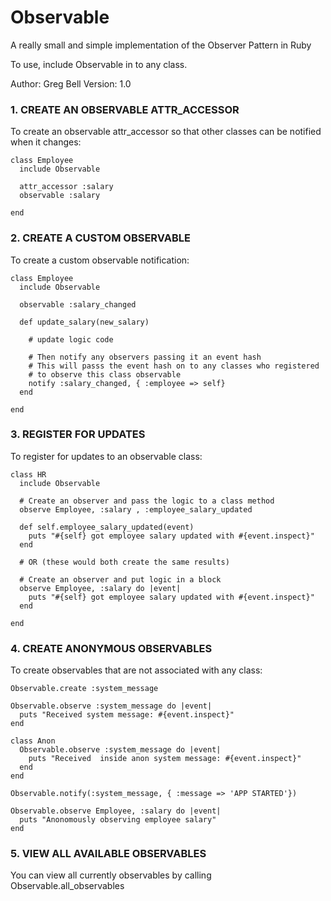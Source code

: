 Observable
==========

A really small and simple implementation of the Observer Pattern in Ruby

To use, include Observable in to any class.

Author:		Greg Bell
Version:	1.0

### 1. CREATE AN OBSERVABLE ATTR_ACCESSOR

To create an observable attr_accessor so that other classes can be notified
when it changes:
  
	class Employee
	  include Observable
	
	  attr_accessor :salary
	  observable :salary
	
	end


### 2. CREATE A CUSTOM OBSERVABLE

To create a custom observable notification:

	class Employee
	  include Observable
	
	  observable :salary_changed
	  
	  def update_salary(new_salary)
	    
	    # update logic code
	    
	    # Then notify any observers passing it an event hash
	    # This will passs the event hash on to any classes who registered
	    # to observe this class observable
	    notify :salary_changed, { :employee => self}
	  end
	
	end


### 3. REGISTER FOR UPDATES

To register for updates to an observable class:

	class HR
	  include Observable
	  
	  # Create an observer and pass the logic to a class method
	  observe Employee, :salary , :employee_salary_updated
	  
	  def self.employee_salary_updated(event)
	    puts "#{self} got employee salary updated with #{event.inspect}"
	  end
	
	  # OR (these would both create the same results)
	  
	  # Create an observer and put logic in a block
	  observe Employee, :salary do |event|
	    puts "#{self} got employee salary updated with #{event.inspect}"
	  end
	  
	end


### 4. CREATE ANONYMOUS OBSERVABLES

To create observables that are not associated with any class:

	Observable.create :system_message

	Observable.observe :system_message do |event|
	  puts "Received system message: #{event.inspect}"
	end

	class Anon
	  Observable.observe :system_message do |event|
	    puts "Received  inside anon system message: #{event.inspect}"
	  end
	end

	Observable.notify(:system_message, { :message => 'APP STARTED'})

	Observable.observe Employee, :salary do |event|
	  puts "Anonomously observing employee salary"
	end


### 5. VIEW ALL AVAILABLE OBSERVABLES

You can view all currently observables by calling Observable.all_observables


